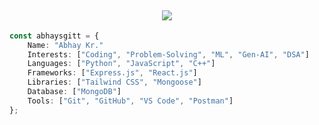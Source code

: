 <h2 align="center">
  <img src="https://readme-typing-svg.herokuapp.com?font=Roboto&weight=500&size=22&color=FFFFFF&center=true&vCenter=true&width=800&height=33&duration=4000&lines=Hi+There!+👋;+Welcome+to+my+GitHub+Profile!;I'm+Abhay+Kumar+🚀;+I+focused+on+building+scalable+AI-driven+web-app" />
</h2>


```typescript
const abhaysgitt = {
    Name: "Abhay Kr."
    Interests: ["Coding", "Problem-Solving", "ML", "Gen-AI", "DSA"]
    Languages: ["Python", "JavaScript", "C++"]
    Frameworks: ["Express.js", "React.js"]
    Libraries: ["Tailwind CSS", "Mongoose"]
    Database: ["MongoDB"]
    Tools: ["Git", "GitHub", "VS Code", "Postman"]
};
```

